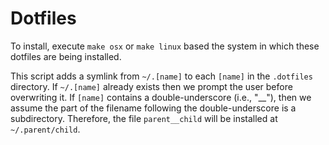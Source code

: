 # Dotfiles
To install, execute ``make osx`` or ``make linux`` based the system in which
these dotfiles are being installed.

This script adds a symlink from ``~/.[name]`` to each ``[name]`` in the
``.dotfiles`` directory.  If ``~/.[name]`` already exists then we prompt the
user before overwriting it. If ``[name]`` contains a double-underscore (i.e.,
"__"), then we assume the part of the filename following the double-underscore
is a subdirectory. Therefore, the file ``parent__child`` will be installed at
``~/.parent/child``.
